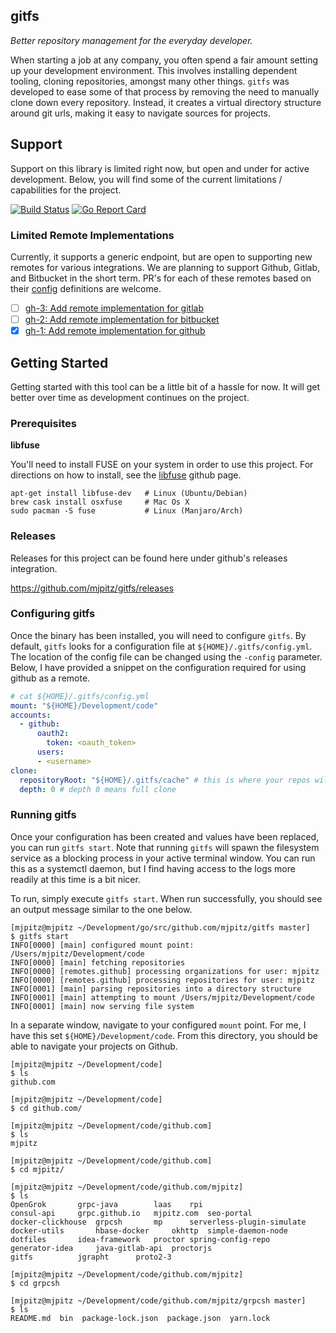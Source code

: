 ## gitfs

_Better repository management for the everyday developer._

When starting a job at any company, you often spend a fair amount setting up your development environment.
This involves installing dependent tooling, cloning repositories, amongst many other things.
`gitfs` was developed to ease some of that process by removing the need to manually clone down every repository.
Instead, it creates a virtual directory structure around git urls, making it easy to navigate sources for projects.

## Support

Support on this library is limited right now, but open and under for active development.
Below, you will find some of the current limitations / capabilities for the project.

[![Build Status](https://travis-ci.org/mjpitz/gitfs.svg?branch=master)](https://travis-ci.org/mjpitz/gitfs)
[![Go Report Card](https://goreportcard.com/badge/github.com/mjpitz/gitfs)](https://goreportcard.com/report/github.com/mjpitz/gitfs)

### Limited Remote Implementations

Currently, it supports a generic endpoint, but are open to supporting new remotes for various integrations.
We are planning to support Github, Gitlab, and Bitbucket in the short term.
PR's for each of these remotes based on their [config](pkg/config/config.proto) definitions are welcome.

- [ ] [gh-3: Add remote implementation for gitlab](https://github.com/mjpitz/gitfs/issues/3)
- [ ] [gh-2: Add remote implementation for bitbucket](https://github.com/mjpitz/gitfs/issues/2)
- [x] [gh-1: Add remote implementation for github](https://github.com/mjpitz/gitfs/issues/1)

## Getting Started

Getting started with this tool can be a little bit of a hassle for now.
It will get better over time as development continues on the project.

### Prerequisites

**libfuse**

You'll need to install FUSE on your system in order to use this project.
For directions on how to install, see the [libfuse](https://github.com/libfuse/libfuse) github page.

```
apt-get install libfuse-dev   # Linux (Ubuntu/Debian)
brew cask install osxfuse     # Mac Os X
sudo pacman -S fuse           # Linux (Manjaro/Arch)
```

### Releases

Releases for this project can be found here under github's releases integration.

https://github.com/mjpitz/gitfs/releases

### Configuring gitfs

Once the binary has been installed, you will need to configure `gitfs`.
By default, `gitfs` looks for a configuration file at `${HOME}/.gitfs/config.yml`.
The location of the config file can be changed using the `-config` parameter.
Below, I have provided a snippet on the configuration required for using github as a remote. 

```yaml
# cat ${HOME}/.gitfs/config.yml
mount: "${HOME}/Development/code"
accounts:
  - github:
      oauth2:
        token: <oauth_token>
      users:
      - <username>
clone:
  repositoryRoot: "${HOME}/.gitfs/cache" # this is where your repos will be cloned
  depth: 0 # depth 0 means full clone
```

### Running gitfs

Once your configuration has been created and values have been replaced, you can run `gitfs start`.
Note that running `gitfs` will spawn the filesystem service as a blocking process in your active terminal window.
You can run this as a systemctl daemon, but I find having access to the logs more readily at this time is a bit nicer.

To run, simply execute `gitfs start`.
When run successfully, you should see an output message similar to the one below.

```
[mjpitz@mjpitz ~/Development/go/src/github.com/mjpitz/gitfs master]
$ gitfs start
INFO[0000] [main] configured mount point: /Users/mjpitz/Development/code 
INFO[0000] [main] fetching repositories                 
INFO[0000] [remotes.github] processing organizations for user: mjpitz 
INFO[0000] [remotes.github] processing repositories for user: mjpitz 
INFO[0001] [main] parsing repositories into a directory structure 
INFO[0001] [main] attempting to mount /Users/mjpitz/Development/code 
INFO[0001] [main] now serving file system  
``` 

In a separate window, navigate to your configured `mount` point.
For me, I have this set `${HOME}/Development/code`.
From this directory, you should be able to navigate your projects on Github.

```
[mjpitz@mjpitz ~/Development/code]
$ ls
github.com

[mjpitz@mjpitz ~/Development/code]
$ cd github.com/

[mjpitz@mjpitz ~/Development/code/github.com]
$ ls
mjpitz

[mjpitz@mjpitz ~/Development/code/github.com]
$ cd mjpitz/

[mjpitz@mjpitz ~/Development/code/github.com/mjpitz]
$ ls
OpenGrok	   grpc-java	    laas	rpi
consul-api	   grpc.github.io   mjpitz.com	seo-portal
docker-clickhouse  grpcsh	    mp		serverless-plugin-simulate
docker-utils	   hbase-docker     okhttp	simple-daemon-node
dotfiles	   idea-framework   proctor	spring-config-repo
generator-idea	   java-gitlab-api  proctorjs
gitfs		   jgrapht	    proto2-3

[mjpitz@mjpitz ~/Development/code/github.com/mjpitz]
$ cd grpcsh

[mjpitz@mjpitz ~/Development/code/github.com/mjpitz/grpcsh master]
$ ls
README.md  bin	package-lock.json  package.json  yarn.lock
```
